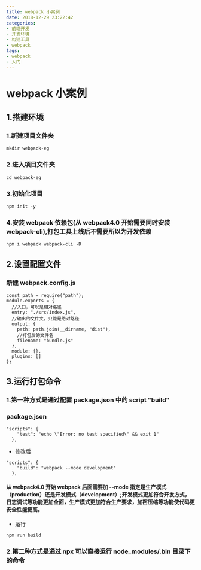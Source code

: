 ```yaml
---
title: webpack 小案例
date: 2018-12-29 23:22:42
categories:
- 前端开发
- 开发环境
- 构建工具
- webpack
tags:
- webpack
- 入门
---
```


# webpack 小案例

## 1.搭建环境

### 1.新建项目文件夹

```
mkdir webpack-eg
```

### 2.进入项目文件夹

```
cd webpack-eg
```

### 3.初始化项目

```
npm init -y
```

### 4.安装 webpack 依赖包(从 webpack4.0 开始需要同时安装 webpack-cli),打包工具上线后不需要所以为开发依赖

```
npm i webpack webpack-cli -D
```

## 2.设置配置文件

### 新建 webpack.config.js

```
const path = require("path");
module.exports = {
  //入口，可以是相对路径
  entry: "./src/index.js",
  //输出的文件夹，只能是绝对路径
  output: {
    path: path.join(__dirname, "dist"),
    //打包后的文件名
    filename: "bundle.js"
  },
  module: {},
  plugins: []
};
```

## 3.运行打包命令

### 1.第一种方式是通过配置 package.json 中的 script "build"

### package.json

```
"scripts": {
    "test": "echo \"Error: no test specified\" && exit 1"
  },
```

* 修改后

```
"scripts": {
    "build": "webpack --mode development"
  },
```

#### 从 webpack4.0 开始 webpack 后面需要加 --mode 指定是生产模式（production）还是开发模式（development）;开发模式更加符合开发方式，日志调试等功能更加全面，生产模式更加符合生产要求，加密压缩等功能使代码更安全性能更高。

* 运行

```
npm run build
```

### 2.第二种方式是通过 npx 可以直接运行 node_modules/.bin 目录下的命令
